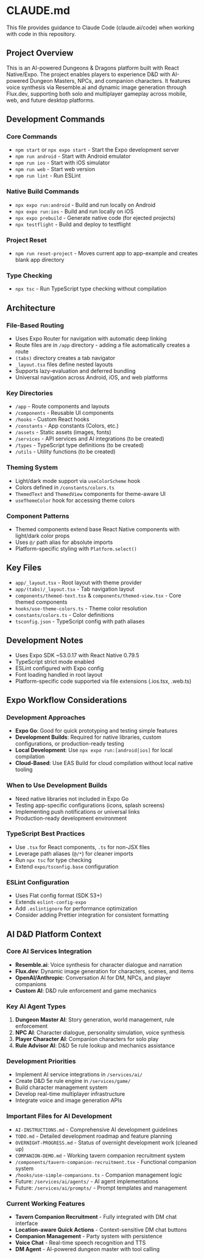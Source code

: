 # CLAUDE.md

This file provides guidance to Claude Code (claude.ai/code) when working with code in this repository.

## Project Overview

This is an AI-powered Dungeons & Dragons platform built with React Native/Expo. The project enables players to experience D&D with AI-powered Dungeon Masters, NPCs, and companion characters. It features voice synthesis via Resemble.ai and dynamic image generation through Flux.dev, supporting both solo and multiplayer gameplay across mobile, web, and future desktop platforms.

## Development Commands

### Core Commands

- `npm start` or `npx expo start` - Start the Expo development server
- `npm run android` - Start with Android emulator
- `npm run ios` - Start with iOS simulator
- `npm run web` - Start web version
- `npm run lint` - Run ESLint

### Native Build Commands

- `npx expo run:android` - Build and run locally on Android
- `npx expo run:ios` - Build and run locally on iOS
- `npx expo prebuild` - Generate native code (for ejected projects)
- `npx testflight` - Build and deploy to testflight

### Project Reset

- `npm run reset-project` - Moves current app to app-example and creates blank app directory

### Type Checking

- `npx tsc` - Run TypeScript type checking without compilation

## Architecture

### File-Based Routing

- Uses Expo Router for navigation with automatic deep linking
- Route files are in `/app` directory - adding a file automatically creates a route
- `(tabs)` directory creates a tab navigator
- `_layout.tsx` files define nested layouts
- Supports lazy-evaluation and deferred bundling
- Universal navigation across Android, iOS, and web platforms

### Key Directories

- `/app` - Route components and layouts
- `/components` - Reusable UI components
- `/hooks` - Custom React hooks
- `/constants` - App constants (Colors, etc.)
- `/assets` - Static assets (images, fonts)
- `/services` - API services and AI integrations (to be created)
- `/types` - TypeScript type definitions (to be created)
- `/utils` - Utility functions (to be created)

### Theming System

- Light/dark mode support via `useColorScheme` hook
- Colors defined in `/constants/colors.ts`
- `ThemedText` and `ThemedView` components for theme-aware UI
- `useThemeColor` hook for accessing theme colors

### Component Patterns

- Themed components extend base React Native components with light/dark color props
- Uses `@/` path alias for absolute imports
- Platform-specific styling with `Platform.select()`

## Key Files

- `app/_layout.tsx` - Root layout with theme provider
- `app/(tabs)/_layout.tsx` - Tab navigation layout
- `components/themed-text.tsx` & `components/themed-view.tsx` - Core themed components
- `hooks/use-theme-colors.ts` - Theme color resolution
- `constants/colors.ts` - Color definitions
- `tsconfig.json` - TypeScript config with path aliases

## Development Notes

- Uses Expo SDK ~53.0.17 with React Native 0.79.5
- TypeScript strict mode enabled
- ESLint configured with Expo config
- Font loading handled in root layout
- Platform-specific code supported via file extensions (.ios.tsx, .web.ts)

## Expo Workflow Considerations

### Development Approaches

- **Expo Go**: Good for quick prototyping and testing simple features
- **Development Builds**: Required for native libraries, custom configurations, or production-ready testing
- **Local Development**: Use `npx expo run:[android|ios]` for local compilation
- **Cloud-Based**: Use EAS Build for cloud compilation without local native tooling

### When to Use Development Builds

- Need native libraries not included in Expo Go
- Testing app-specific configurations (icons, splash screens)
- Implementing push notifications or universal links
- Production-ready development environment

### TypeScript Best Practices

- Use `.tsx` for React components, `.ts` for non-JSX files
- Leverage path aliases (`@/*`) for cleaner imports
- Run `npx tsc` for type checking
- Extend `expo/tsconfig.base` configuration

### ESLint Configuration

- Uses Flat config format (SDK 53+)
- Extends `eslint-config-expo`
- Add `.eslintignore` for performance optimization
- Consider adding Prettier integration for consistent formatting

## AI D&D Platform Context

### Core AI Services Integration

- **Resemble.ai**: Voice synthesis for character dialogue and narration
- **Flux.dev**: Dynamic image generation for characters, scenes, and items
- **OpenAI/Anthropic**: Conversation AI for DM, NPCs, and player companions
- **Custom AI**: D&D rule enforcement and game mechanics

### Key AI Agent Types

1. **Dungeon Master AI**: Story generation, world management, rule enforcement
2. **NPC AI**: Character dialogue, personality simulation, voice synthesis
3. **Player Character AI**: Companion characters for solo play
4. **Rule Advisor AI**: D&D 5e rule lookup and mechanics assistance

### Development Priorities

- Implement AI service integrations in `/services/ai/`
- Create D&D 5e rule engine in `/services/game/`
- Build character management system
- Develop real-time multiplayer infrastructure
- Integrate voice and image generation APIs

### Important Files for AI Development

- `AI-INSTRUCTIONS.md` - Comprehensive AI development guidelines
- `TODO.md` - Detailed development roadmap and feature planning
- `OVERNIGHT-PROGRESS.md` - Status of overnight development work (cleaned up)
- `COMPANION-DEMO.md` - Working tavern companion recruitment system
- `/components/tavern-companion-recruitment.tsx` - Functional companion system
- `/hooks/use-simple-companions.ts` - Companion management logic
- Future: `/services/ai/agents/` - AI agent implementations
- Future: `/services/ai/prompts/` - Prompt templates and management

### Current Working Features

- **Tavern Companion Recruitment** - Fully integrated with DM chat interface
- **Location-aware Quick Actions** - Context-sensitive DM chat buttons
- **Companion Management** - Party system with persistence
- **Voice Chat** - Real-time speech recognition and TTS
- **DM Agent** - AI-powered dungeon master with tool calling
